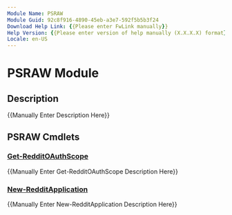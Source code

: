 ```yaml
---
Module Name: PSRAW
Module Guid: 92c8f916-4890-45eb-a3e7-592f5b5b3f24
Download Help Link: {{Please enter FwLink manually}}
Help Version: {{Please enter version of help manually (X.X.X.X) format}}
Locale: en-US
---
```


# PSRAW Module
## Description
{{Manually Enter Description Here}}

## PSRAW Cmdlets
### [Get-RedditOAuthScope](Get-RedditOAuthScope.md)
{{Manually Enter Get-RedditOAuthScope Description Here}}

### [New-RedditApplication](New-RedditApplication.md)
{{Manually Enter New-RedditApplication Description Here}}

